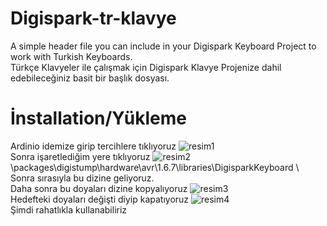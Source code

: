 # Digispark-tr-klavye
A simple header file you can include in your Digispark Keyboard Project to work with Turkish Keyboards.
</br>
Türkçe Klavyeler ile çalışmak için Digispark Klavye Projenize dahil edebileceğiniz basit bir başlık dosyası.

# İnstallation/Yükleme
Ardinio idemize girip tercihlere tıklıyoruz
<img src="https://bksec.xyz/github/tercih.png" alt="resim1"/>
</br>
Sonra işaretlediğim yere tıklıyoruz
<img src="https://bksec.xyz/github/mavi.png" alt="resim2"/>
</br>
\packages\digistump\hardware\avr\1.6.7\libraries\DigisparkKeyboard \ 
</br>
Sonra sırasıyla bu dizine geliyoruz.
</br>
Daha sonra bu doyaları dizine kopyalıyoruz
<img src="https://bksec.xyz/github/dosya.png" alt="resim3"/>
</br>
Hedefteki doyaları değişti diyip kapatıyoruz
<img src="https://bksec.xyz/github/kopya.png" alt="resim4"/>
</br>
Şimdi rahatlıkla kullanabiliriz
